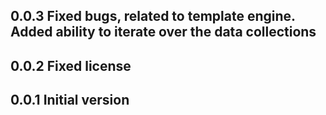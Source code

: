 ## 0.0.3 Fixed bugs, related to template engine. Added ability to iterate over the data collections
## 0.0.2 Fixed license
## 0.0.1 Initial version
